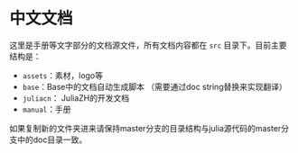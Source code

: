 # 中文文档

这里是手册等文字部分的文档源文件，所有文档内容都在 `src` 目录下。目前主要结构是：

- `assets`：素材，logo等
- `base`：Base中的文档自动生成脚本 （需要通过doc string替换来实现翻译）
- `juliacn`： JuliaZH的开发文档
- `manual`：手册

如果复制新的文件夹进来请保持master分支的目录结构与julia源代码的master分支中的doc目录一致。
